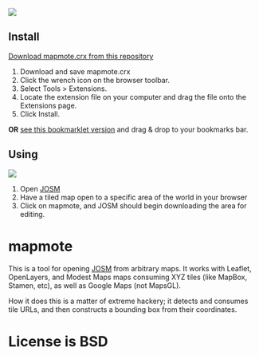 ![](https://raw.github.com/tmcw/mapmote/master/icon/icon128.png)

## Install

[Download mapmote.crx from this repository](https://github.com/downloads/tmcw/mapmote/mapmote.crx)

1. Download and save mapmote.crx
2. Click the wrench icon on the browser toolbar.
3. Select Tools > Extensions.
4. Locate the extension file on your computer and drag the file onto the Extensions page.
5. Click Install.

**OR** [see this bookmarklet version](bookmarklet) and drag & drop to your
bookmarks bar.

## Using

![](https://raw.github.com/tmcw/mapmote/master/screenshot.png)

1. Open [JOSM](http://josm.openstreetmap.de/)
2. Have a tiled map open to a specific area of the world in your browser
3. Click on mapmote, and JOSM should begin downloading the area for editing.

# mapmote

This is a tool for opening [JOSM](http://josm.openstreetmap.de/) from
arbitrary maps. It works with Leaflet, OpenLayers, and Modest Maps
maps consuming XYZ tiles (like MapBox, Stamen, etc), as well as Google
Maps (not MapsGL).

How it does this is a matter of extreme hackery; it detects and consumes
tile URLs, and then constructs a bounding box from their coordinates.

# License is BSD
